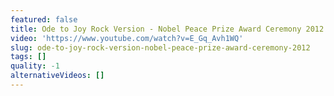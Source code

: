 ```yaml
---
featured: false
title: Ode to Joy Rock Version - Nobel Peace Prize Award Ceremony 2012
video: 'https://www.youtube.com/watch?v=E_Gq_Avh1WQ'
slug: ode-to-joy-rock-version-nobel-peace-prize-award-ceremony-2012
tags: []
quality: -1
alternativeVideos: []
---
```


